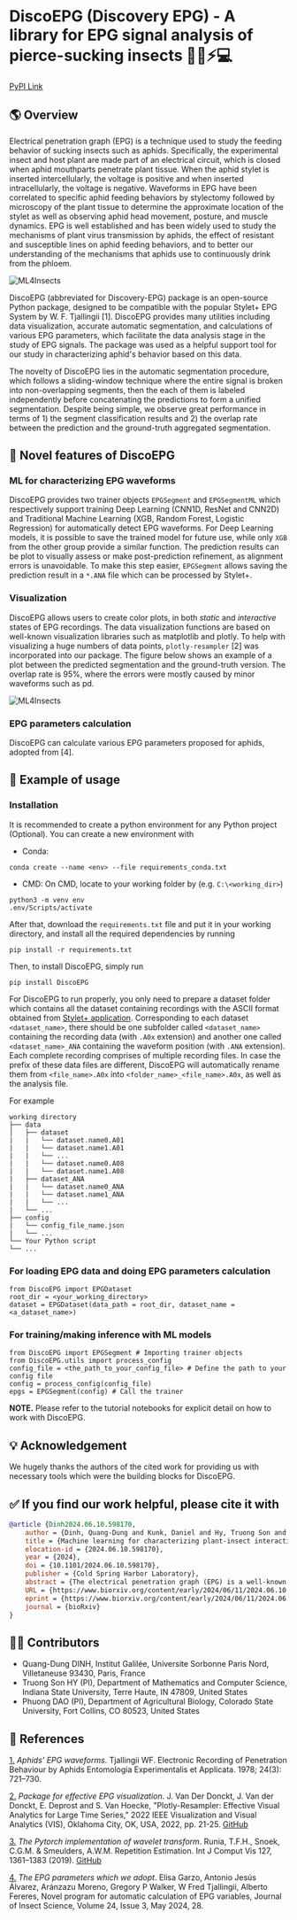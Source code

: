 # DiscoEPG (Discovery EPG) - A library for EPG signal analysis of pierce-sucking insects 🐞🍃⚡💻
[PyPI Link](https://pypi.org/project/DiscoEPG/)
## 🌎 Overview
Electrical penetration graph (EPG) is a technique used to study the feeding behavior of sucking insects such as aphids. Specifically, the experimental insect and host plant are made part of an electrical circuit, which is closed when aphid mouthparts penetrate plant tissue. When the aphid stylet is inserted intercellularly, the voltage is positive and when inserted intracellularly, the voltage is negative. Waveforms in EPG have been correlated to specific aphid feeding behaviors by stylectomy followed by microscopy of the plant tissue to determine the approximate location of the stylet as well as observing aphid head movement, posture, and muscle dynamics. EPG is well established and has been widely used to study the mechanisms of plant virus transmission by aphids, the effect of resistant and susceptible lines on aphid feeding behaviors, and to better our understanding of the mechanisms that aphids use to continuously drink from the phloem. 

![ML4Insects](/figures/workflow.png "Workflow of the segmentation approach used in the package.")

DiscoEPG (abbreviated for Discovery-EPG) package is an open-source Python package, designed to be compatible with the popular Stylet+ EPG System by W. F. Tjallingii [1]. DiscoEPG provides many utilities including data visualization, accurate automatic segmentation, and calculations of various EPG parameters, which facilitate the data analysis stage in the study of EPG signals. The package was used as a helpful support tool for our study in characterizing aphid's behavior based on this data. 

The novelty of DiscoEPG lies in the automatic segmentation procedure, which follows a sliding-window technique where the entire signal is broken into non-overlapping segments, then the each of them is labeled independently before concatenating the predictions to form a unified segmentation. Despite being simple, we observe great performance in terms of 1) the segment classification results and 2) the overlap rate between the prediction and the ground-truth aggregated segmentation. 

## 📁 Novel features of DiscoEPG

### ML for characterizing EPG waveforms
DiscoEPG provides two trainer objects `EPGSegment` and `EPGSegmentML` which respectively support training Deep Learning (CNN1D, ResNet and CNN2D) and Traditional Machine Learning (XGB, Random Forest, Logistic Regression) for automatically detect EPG waveforms. For Deep Learning models, it is possible to save the trained model for future use, while only `XGB` from the other group provide a similar function. The prediction results can be plot to visually assess or make post-prediction refinement, as alignment errors is unavoidable. To make this step easier, `EPGSegment` allows saving the prediction result in a `*.ANA` file which can be processed by Stylet+. 

### Visualization
DiscoEPG allows users to create color plots,  in both _static_ and _interactive_ states of EPG recordings. The data visualization functions are based on well-known visualization libraries such as matplotlib and plotly. To help with visualizing a huge numbers of data points, `plotly-resampler` [2] was incorporated into our package. The figure below shows an example of a plot between the predicted segmentation and the ground-truth version. The overlap rate is 95%, where the errors were mostly caused by minor waveforms such as pd. 

![ML4Insects](/figures/prediction.png)

### EPG parameters calculation 
DiscoEPG can calculate various EPG parameters proposed for aphids, adopted from [4].

### 
## 📓 Example of usage

### Installation
It is recommended to create a python environment for any Python project (Optional). You can create a new environment with 
+ Conda:
```
conda create --name <env> --file requirements_conda.txt
```

+ CMD: On CMD, locate to your working folder by (e.g. `C:\<working_dir>`)
```
python3 -m venv env
.env/Scripts/activate

```
After that, download the `requirements.txt` file and put it in your working directory, and install all the required dependencies by running

``` 
pip install -r requirements.txt
```

Then, to install DiscoEPG, simply run 

``` 
pip install DiscoEPG
```

For DiscoEPG to run properly, you only need to prepare a dataset folder which contains all the dataset containing recordings with the ASCII format obtained from [Stylet+ application](https://www.DiscoEPGystems.eu/). Corresponding to each dataset `<dataset_name>`, there should be one subfolder called `<dataset_name>` containing the recording data (with `.A0x` extension) and another one called `<dataset_name>_ANA` containing the waveform position (with `.ANA` extension). Each complete recording comprises of multiple recording files. In case the prefix of these data files are different, DiscoEPG will automatically rename them from `<file_name>.A0x` into `<folder_name>_<file_name>.A0x`, as well as the analysis file.

For example 
```
working directory
├── data
│   ├── dataset
|   |   └── dataset.name0.A01
|   |   └── dataset.name1.A01
|   |   └── ...
|   |   └── dataset.name0.A08
|   |   └── dataset.name1.A08
|   ├── dataset_ANA
|   |   └── dataset.name0_ANA
|   |   └── dataset.name1_ANA
|   |   └── ...
|   └── ...
├── config
|   └── config_file_name.json
|	└── ...
└── Your Python script
└── ...
```

### For loading EPG data and doing EPG parameters calculation
```
from DiscoEPG import EPGDataset
root_dir = <your_working_directory>
dataset = EPGDataset(data_path = root_dir, dataset_name = <a_dataset_name>)
```

### For training/making inference with ML models
```
from DiscoEPG import EPGSegment # Importing trainer objects
from DiscoEPG.utils import process_config
config_file = <the_path_to_your_config_file> # Define the path to your config file
config = process_config(config_file)
epgs = EPGSegment(config) # Call the trainer
```
**NOTE.** Please refer to the tutorial notebooks for explicit detail on how to work with DiscoEPG. 

## 💡 Acknowledgement
We hugely thanks the authors of the cited work for providing us with necessary tools which were the building blocks for DiscoEPG. 

## ✅ If you find our work helpful, please cite it with

```bibtex
@article {Dinh2024.06.10.598170,
	author = {Dinh, Quang-Dung and Kunk, Daniel and Hy, Truong Son and Nalam, Vamsi J and Dao, Phuong},
	title = {Machine learning for characterizing plant-insect interactions through electrical penetration graphic signal},
	elocation-id = {2024.06.10.598170},
	year = {2024},
	doi = {10.1101/2024.06.10.598170},
	publisher = {Cold Spring Harbor Laboratory},
	abstract = {The electrical penetration graph (EPG) is a well-known technique that provides insights into the feeding behavior of insects with piercing-sucking mouthparts, mostly hemipterans. Since its inception in the 1960s, EPG has become indispensable in studying plant-insect interactions, revealing critical information about host plant selection, plant resistance, virus transmission, and responses to environmental factors. By integrating the plant and insect into an electrical circuit, EPG allows researchers to identify specific feeding behaviors based on distinct waveform patterns associated with activities within plant tissues. However, the traditional manual analysis of EPG waveform data is time-consuming and labor-intensive, limiting research throughput. This study presents a novel machine-learning approach to automate the segmentation and classification of EPG signals. We rigorously evaluated six diverse machine learning models, including neural networks, tree-based models, and logistic regressions, using an extensive dataset from aphid feeding experiments. Our results demonstrate that a Residual Network (ResNet) architecture achieved the highest overall waveform classification accuracy of 96.8\% and highest segmentation overlap rate of 84.4\%, highlighting the potential of machine learning for accurate and efficient EPG analysis. This automated approach promises to accelerate research in this field significantly and has the potential to be generalized to other insect species and experimental settings. Our findings underscore the value of applying advanced computational techniques to complex biological datasets, paving the way for a more comprehensive understanding of insect-plant interactions and their broader ecological implications. The source code for all experiments conducted within this study is publicly available at https://github.com/HySonLab/ML4InsectsCompeting Interest StatementThe authors have declared no competing interest.},
	URL = {https://www.biorxiv.org/content/early/2024/06/11/2024.06.10.598170},
	eprint = {https://www.biorxiv.org/content/early/2024/06/11/2024.06.10.598170.full.pdf},
	journal = {bioRxiv}
}
```

## 🧑‍🔬 Contributors
* Quang-Dung DINH, Institut Galilée, Universite Sorbonne Paris Nord, Villetaneuse 93430, Paris, France
* Truong Son HY (PI), Department of Mathematics and Computer Science, Indiana State University, Terre Haute, IN 47809, United States
* Phuong DAO (PI), Department of Agricultural Biology, Colorado State University, Fort Collins, CO 80523, United States

## 📖 References
[1.](https://onlinelibrary.wiley.com/doi/10.1111/j.1570-7458.1978.tb02836.x) _Aphids' EPG waveforms_. Tjallingii WF. Electronic Recording of Penetration Behaviour by Aphids Entomologia Experimentalis et Applicata. 1978; 24(3): 721–730.

[2.](https://ieeexplore.ieee.org/document/9973221) _Package for effective EPG visualization_. J. Van Der Donckt, J. Van der Donckt, E. Deprost and S. Van Hoecke, "Plotly-Resampler: Effective Visual Analytics for Large Time Series," 2022 IEEE Visualization and Visual Analytics (VIS), Oklahoma City, OK, USA, 2022, pp. 21-25. [GitHub](https://github.com/predict-idlab/plotly-resampler) 

[3.](https://link.springer.com/article/10.1007/s11263-019-01194-0) _The Pytorch implementation of wavelet transform_. Runia, T.F.H., Snoek, C.G.M. & Smeulders, A.W.M. Repetition Estimation. Int J Comput Vis 127, 1361–1383 (2019). [GitHub](https://github.com/tomrunia/PyTorchWavelets) 

[4.](https://academic.oup.com/jinsectscience/article/24/3/28/7701043) _The EPG parameters which we adopt_. Elisa Garzo, Antonio Jesús Álvarez, Aránzazu Moreno, Gregory P Walker, W Fred Tjallingii, Alberto Fereres, Novel program for automatic calculation of EPG variables, Journal of Insect Science, Volume 24, Issue 3, May 2024, 28.

